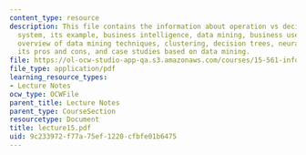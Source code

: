 ```yaml
---
content_type: resource
description: This file contains the information about operation vs decision support
  system, its example, business intelligence, data mining, business uses of data mining,
  overview of data mining techniques, clustering, decision trees, neural networks,
  its pros and cons, and case studies based on data mining.
file: https://ol-ocw-studio-app-qa.s3.amazonaws.com/courses/15-561-information-technology-essentials-spring-2005/9c233972f77a75ef1220cfbfe01b6475_lecture15.pdf
file_type: application/pdf
learning_resource_types:
- Lecture Notes
ocw_type: OCWFile
parent_title: Lecture Notes
parent_type: CourseSection
resourcetype: Document
title: lecture15.pdf
uid: 9c233972-f77a-75ef-1220-cfbfe01b6475
---
```

